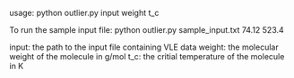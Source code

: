 usage: python outlier.py input weight t_c

To run the sample input file:
python outlier.py sample_input.txt 74.12 523.4

input: the path to the input file containing VLE data
weight: the molecular weight of the molecule in g/mol
t_c: the critial temperature of the molecule in K
